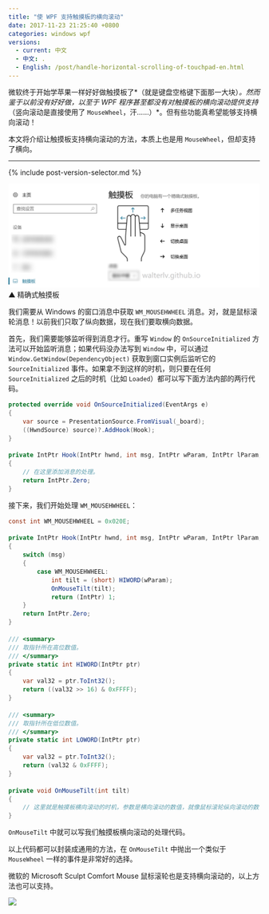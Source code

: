 ```yaml
---
title: "使 WPF 支持触摸板的横向滚动"
date: 2017-11-23 21:25:40 +0800
categories: windows wpf
versions:
  - current: 中文
  - 中文: .
  - English: /post/handle-horizontal-scrolling-of-touchpad-en.html
---
```


微软终于开始学苹果一样好好做触摸板了*（就是键盘空格键下面那一大块）*。然而鉴于以前没有好好做，以至于 WPF 程序甚至都没有对触摸板的横向滚动提供支持*（竖向滚动是直接使用了 `MouseWheel`，汗……）*。但有些功能真希望能够支持横向滚动！

本文将介绍让触摸板支持横向滚动的方法，本质上也是用 `MouseWheel`，但却支持了横向。

---

{% include post-version-selector.md %}

![](/static/posts/2017-11-23-21-19-52.png)  
▲ 精确式触摸板

我们需要从 Windows 的窗口消息中获取 `WM_MOUSEHWHEEL` 消息。对，就是鼠标滚轮消息！以前我们只取了纵向数据，现在我们要取横向数据。

首先，我们需要能够监听得到消息才行。重写 `Window` 的 `OnSourceInitialized` 方法可以开始监听消息；如果代码没办法写到 `Window` 中，可以通过 `Window.GetWindow(DependencyObject)` 获取到窗口实例后监听它的 `SourceInitialized` 事件。如果拿不到这样的时机，则只要在任何 `SourceInitialized` 之后的时机（比如 `Loaded`）都可以写下面方法内部的两行代码。

```csharp
protected override void OnSourceInitialized(EventArgs e)
{
    var source = PresentationSource.FromVisual(_board);
    ((HwndSource) source)?.AddHook(Hook);
}

private IntPtr Hook(IntPtr hwnd, int msg, IntPtr wParam, IntPtr lParam, ref bool handled)
{
    // 在这里添加消息的处理。
    return IntPtr.Zero;
}
```

接下来，我们开始处理 `WM_MOUSEHWHEEL`：

```csharp
const int WM_MOUSEHWHEEL = 0x020E;

private IntPtr Hook(IntPtr hwnd, int msg, IntPtr wParam, IntPtr lParam, ref bool handled)
{
    switch (msg)
    {
        case WM_MOUSEHWHEEL:
            int tilt = (short) HIWORD(wParam);
            OnMouseTilt(tilt);
            return (IntPtr) 1;
    }
    return IntPtr.Zero;
}

/// <summary>
/// 取指针所在高位数值。
/// </summary>
private static int HIWORD(IntPtr ptr)
{
    var val32 = ptr.ToInt32();
    return ((val32 >> 16) & 0xFFFF);
}

/// <summary>
/// 取指针所在低位数值。
/// </summary>
private static int LOWORD(IntPtr ptr)
{
    var val32 = ptr.ToInt32();
    return (val32 & 0xFFFF);
}

private void OnMouseTilt(int tilt)
{
    // 这里就是触摸板横向滚动的时机，参数是横向滚动的数值，就像鼠标滚轮纵向滚动的数值一样。
}
```

`OnMouseTilt` 中就可以写我们触摸板横向滚动的处理代码。

以上代码都可以封装成通用的方法，在 `OnMouseTilt` 中抛出一个类似于 `MouseWheel` 一样的事件是非常好的选择。

微软的 Microsoft Sculpt Comfort Mouse 鼠标滚轮也是支持横向滚动的，以上方法也可以支持。

![](https://blogswin.blob.core.windows.net/win/sites/2/2013/05/2_5F00_77B60B43.jpg)
